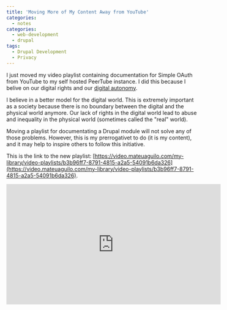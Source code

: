 ```yaml
---
title: 'Moving More of My Content Away from YouTube'
categories:
  - notes
categories:
  - web-development
  - drupal
tags:
  - Drupal Development
  - Privacy
---
```

I just moved my video playlist containing documentation for Simple OAuth from YouTube to my self hosted PeerTube instance. I did this because I belive on our digital rights and our [digital autonomy](https://techautonomy.org/).

<!-- more -->

I believe in a better model for the digital world. This is extremely important as a society because there is no boundary between the digital and the physical world anymore. Our lack of rights in the digital world lead to abuse and inequality in the physical world (sometimes called the "real" world).

Moving a playlist for documentating a Drupal module will not solve any of those problems. However, this is my prerrogativet to do (it is my content), and it may help to inspire others to follow this initiative.

This is the link to the new playlist: [https://video.mateuaguilo.com/my-library/video-playlists/b3b96ff7-8791-4815-a2a5-54091b6da326](https://video.mateuaguilo.com/my-library/video-playlists/b3b96ff7-8791-4815-a2a5-54091b6da326).

<div class="video-wrapper"><iframe width="560" height="315" sandbox="allow-same-origin allow-scripts allow-popups" title="Simple OAuth" src="https://video.mateuaguilo.com/video-playlists/embed/b3b96ff7-8791-4815-a2a5-54091b6da326" frameborder="0" allowfullscreen></iframe></div>
